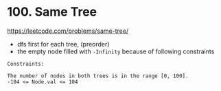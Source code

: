 # 100. Same Tree

https://leetcode.com/problems/same-tree/

- dfs first for each tree, (preorder)
- the empty node filled with `-Infinity` because of following constraints
```
Constraints:

The number of nodes in both trees is in the range [0, 100].
-104 <= Node.val <= 104

```

